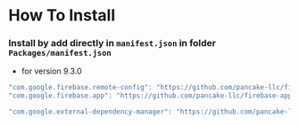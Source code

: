 # How To Install

### Install by add directly in `manifest.json` in folder `Packages/manifest.json`

+ for version 9.3.0
```csharp
"com.google.firebase.remote-config": "https://github.com/pancake-llc/firebase-remote-config.git?path=Assets/_Root#9.3.0",
"com.google.firebase.app": "https://github.com/pancake-llc/firebase-app.git?path=Assets/_Root#9.3.0",

"com.google.external-dependency-manager": "https://github.com/pancake-llc/external-dependency-manager.git?path=Assets/_Root#1.2.172",
```
